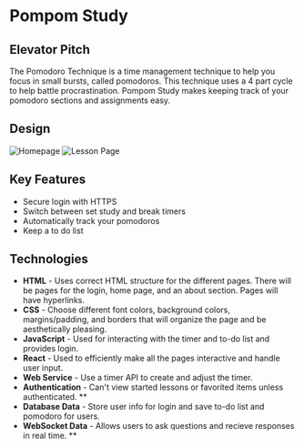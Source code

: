 # Pompom Study
## Elevator Pitch
The Pomodoro Technique is a time management technique to help you focus in small bursts, called pomodoros. This technique uses a 4 part cycle to help battle procrastination. Pompom Study makes keeping track of your pomodoro sections and assignments easy.

## Design
![Homepage](pompomhome.png)
![Lesson Page](pompomabout.png)

## Key Features
- Secure login with HTTPS
- Switch between set study and break timers
- Automatically track your pomodoros
- Keep a to do list

## Technologies
- **HTML** - Uses correct HTML structure for the different pages. There will be pages for the login, home page, and an about section. Pages will have hyperlinks.
- **CSS** - Choose different font colors, background colors, margins/padding, and borders that will organize the page and be aesthetically pleasing.
- **JavaScript** - Used for interacting with the timer and to-do list and provides login.
- **React** - Used to efficiently make all the pages interactive and handle user input.
- **Web Service** - Use a timer API to create and adjust the timer.
- **Authentication** - Can't view started lessons or favorited items unless authenticated. **
- **Database Data** - Store user info for login and save to-do list and pomodoro for users.
- **WebSocket Data** - Allows users to ask questions and recieve responses in real time. **
